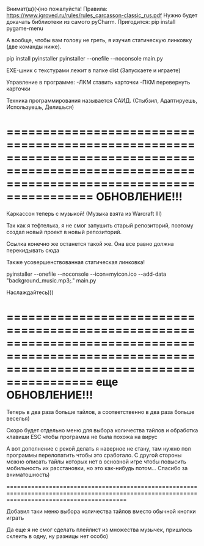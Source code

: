 Внимат(ш)(ч)но пожалуйста! Правила: https://www.igroved.ru/rules/rules_carcasson-classic_rus.pdf Нужно будет докачать библиотеки из самого pyCharm. Пригодится: pip install pygame-menu

А вообще, чтобы вам голову не греть, я изучил статическую линковку (две команды ниже).

pip install pyinstaller pyinstaller --onefile --noconsole main.py

EXE-шник с текстурами лежит в папке dist (Запускаете и играете)

Управление в программе: -ЛКМ ставить карточки -ПКМ перевернуть карточки

Техника программирования называется САИД. (Стыбзил, Адаптируешь, Используешь, Делишься)

==============================================================================================================================================
                                                    ОБНОВЛЕНИЕ!!!
==============================================================================================================================================
Каркассон теперь с музыкой! (Музыка взята из Warcraft III)

Так как я тефтелька, я не смог запушить старый репозиторий, поэтому создал новый проект в новый репозиторий.

Ссылка конечно же останется такой же. Она все равно должна перекидывать сюда

Также усовершенствованная статическая линковка!

pyinstaller --onefile --noconsole --icon=myicon.ico --add-data "background_music.mp3;." main.py

Наслаждайтесь)))

==============================================================================================================================================
                                                    еще ОБНОВЛЕНИЕ!!!
==============================================================================================================================================

Теперь в два раза больше тайлов, а соответственно в два раза больше веселья)

Скоро будет отдельно меню для выбора количества тайлов и обработка клавиши ESC чтобы программа не была похожа на вирус

А вот дополнение с рекой делать я наверное не стану, там нужно пол программы перелопатить чтобы это сработало. 
С другой стороны можно описать тайлы которых нет в основной игре чтобы повысить мобильность их расстановки, но это как-нибудь потом...
Спасибо за вниматошность)

==============================================================================================================================================

Добавил таки меню выбора количества тайлов вместо обычной кнопки играть

Да еще я не смог сделать плейлист из множества музычек, пришлось склеить в одну, ну разницы нет особо)
